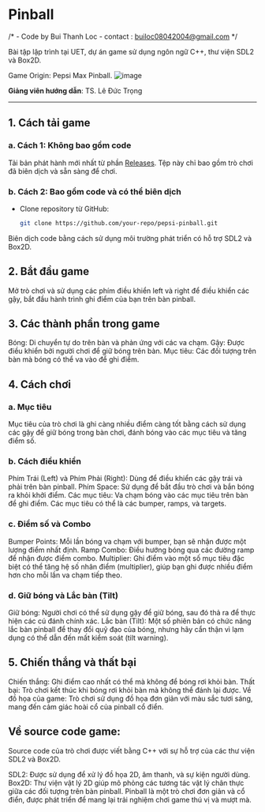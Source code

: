 # Pinball
/*	  - Code by Bui Thanh Loc -
	contact : builoc08042004@gmail.com
*/

Bài tập lập trình tại UET, dự án game sử dụng ngôn ngữ C++, thư viện SDL2 và Box2D.

Game Origin: Pepsi Max Pinball.
![image](https://github.com/user-attachments/assets/b56d714d-f158-459a-80f6-5049245e4736)

**Giảng viên hướng dẫn**: TS. Lê Đức Trọng

---

## 1. Cách tải game

### a. Cách 1: Không bao gồm code
Tải bản phát hành mới nhất từ phần [Releases](https://github.com/your-repo/releases). Tệp này chỉ bao gồm trò chơi đã biên dịch và sẵn sàng để chơi.

### b. Cách 2: Bao gồm code và có thể biên dịch
- Clone repository từ GitHub:
  ```bash
  git clone https://github.com/your-repo/pepsi-pinball.git
Biên dịch code bằng cách sử dụng môi trường phát triển có hỗ trợ SDL2 và Box2D.
## 2. Bắt đầu game
Mở trò chơi và sử dụng các phím điều khiển left và right để điều khiển các gậy, bắt đầu hành trình ghi điểm của bạn trên bàn pinball.


## 3. Các thành phần trong game
Bóng: Di chuyển tự do trên bàn và phản ứng với các va chạm.
Gậy: Được điều khiển bởi người chơi để giữ bóng trên bàn.
Mục tiêu: Các đối tượng trên bàn mà bóng có thể va vào để ghi điểm.


## 4. Cách chơi
### a. Mục tiêu
Mục tiêu của trò chơi là ghi càng nhiều điểm càng tốt bằng cách sử dụng các gậy để giữ bóng trong bàn chơi, đánh bóng vào các mục tiêu và tăng điểm số.

### b. Cách điều khiển
Phím Trái (Left) và Phím Phải (Right): Dùng để điều khiển các gậy trái và phải trên bàn pinball.
Phím Space: Sử dụng để bắt đầu trò chơi và bắn bóng ra khỏi khởi điểm.
Các mục tiêu: Va chạm bóng vào các mục tiêu trên bàn để ghi điểm. Các mục tiêu có thể là các bumper, ramps, và targets.
### c. Điểm số và Combo
Bumper Points: Mỗi lần bóng va chạm với bumper, bạn sẽ nhận được một lượng điểm nhất định.
Ramp Combo: Điều hướng bóng qua các đường ramp để nhận được điểm combo.
Multiplier: Ghi điểm vào một số mục tiêu đặc biệt có thể tăng hệ số nhân điểm (multiplier), giúp bạn ghi được nhiều điểm hơn cho mỗi lần va chạm tiếp theo.
### d. Giữ bóng và Lắc bàn (Tilt)
Giữ bóng: Người chơi có thể sử dụng gậy để giữ bóng, sau đó thả ra để thực hiện các cú đánh chính xác.
Lắc bàn (Tilt): Một số phiên bản có chức năng lắc bàn pinball để thay đổi quỹ đạo của bóng, nhưng hãy cẩn thận vì lạm dụng có thể dẫn đến mất kiểm soát (tilt warning).


## 5. Chiến thắng và thất bại
Chiến thắng: Ghi điểm cao nhất có thể mà không để bóng rơi khỏi bàn.
Thất bại: Trò chơi kết thúc khi bóng rơi khỏi bàn mà không thể đánh lại được.
Về đồ họa của game:
Trò chơi sử dụng đồ họa đơn giản với màu sắc tươi sáng, mang đến cảm giác hoài cổ của pinball cổ điển.

## Về source code game:
Source code của trò chơi được viết bằng C++ với sự hỗ trợ của các thư viện SDL2 và Box2D.

SDL2: Được sử dụng để xử lý đồ họa 2D, âm thanh, và sự kiện người dùng.
Box2D: Thư viện vật lý 2D giúp mô phỏng các tương tác vật lý chân thực giữa các đối tượng trên bàn pinball.
Pinball là một trò chơi đơn giản và cổ điển, được phát triển để mang lại trải nghiệm chơi game thú vị và mượt mà.
